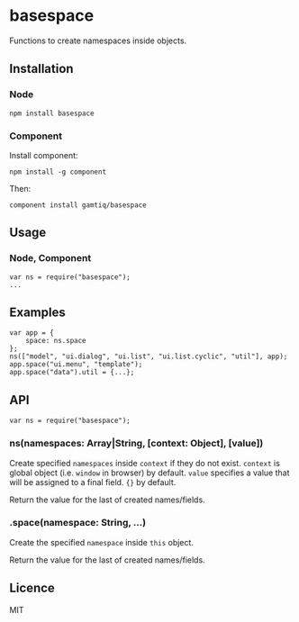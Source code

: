 # basespace

Functions to create namespaces inside objects.

## Installation

### Node

    npm install basespace

### Component

Install component:

    npm install -g component

Then:

    component install gamtiq/basespace

## Usage

### Node, Component

    var ns = require("basespace");
    ...

## Examples

    var app = {
        space: ns.space
    };
    ns(["model", "ui.dialog", "ui.list", "ui.list.cyclic", "util"], app);
    app.space("ui.menu", "template");
    app.space("data").util = {...};

## API

    var ns = require("basespace");

### ns(namespaces: Array|String, [context: Object], [value])

Create specified `namespaces` inside `context` if they do not exist.
`context` is global object (i.e. `window` in browser) by default.
`value` specifies a value that will be assigned to a final field. `{}` by default.

Return the value for the last of created names/fields.

### .space(namespace: String, ...)

Create the specified `namespace` inside `this` object.

Return the value for the last of created names/fields.

## Licence

MIT
